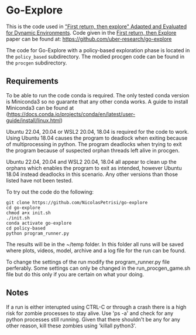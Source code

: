 # Go-Explore

This is the code used in ["First return, then explore" Adapted and Evaluated for Dynamic Environments](link_to_paper). Code given in the [First return, then Explore](https://arxiv.org/abs/2004.12919) paper can be found at: https://github.com/uber-research/go-explore 

The code for Go-Explore with a policy-based exploration phase is located in the `policy_based` subdirectory. The modied procgen code can be found in the `procgen` subdirectory.

## Requirements

To be able to run the code conda is required. The only tested conda version is Miniconda3 so no guarante that any other conda works. A guide to install Miniconda3 can be found at (https://docs.conda.io/projects/conda/en/latest/user-guide/install/linux.html)


Ubuntu 22.04, 20.04 or WSL2 20.04, 18.04 is required for the code to work. Using Ubuntu 18.04 causes the program to deadlock when exiting because of multiprocessing in python.
The program deadlocks when trying to exit the program because of suspected orphan threads left alive in procgen. 

Ubuntu 22.04, 20.04 and WSL2 20.04, 18.04 all appear to clean up the orphans which enables the program to exit as intended, however Ubuntu 18.04 instead deadlocks in this scenario.
Any other versions than those listed have not been tested.


To try out the code do the following:

```
git clone https://github.com/NicolasPetrisi/go-explore
cd go-explore
chmod a+x init.sh
./init.sh
conda activate go-explore
cd policy-based
python program_runner.py
```
The results will be in the ~/temp folder. In this folder all runs will be saved where plots, videos, model, archive and a log file for the run can be found.

To change the settings of the run modify the program_runner.py file perferably. Some settings can only be changed in the run_procgen_game.sh file but do this only if you are certain on what your doing.

## Notes

If a run is either interupted using CTRL-C or through a crash there is a high risk for zombie processes to stay alive. Use 'ps -a' and check for any python processes still running. Given that there shouldn't be any for any other reason, kill these zombies using 'killall python3'.
